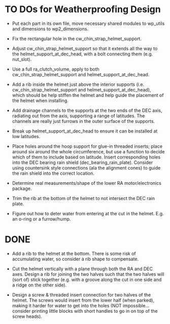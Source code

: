# TO DOs for Weatherproofing Design

* Put each part in its own file, move necessary shared modules to wp_utils
  and dimensions to wp2_dimensions.

* Fix the rectangular hole in the cw_chin_strap_helmet_support.

* Adjust cw_chin_strap_helmet_support so that it extends all the way to the 
  helmet_support_at_dec_head, with a bolt connecting them (e.g. nut_slot).

* Use a full ra_clutch_volume, apply to both cw_chin_strap_helmet_support and
  helmet_support_at_dec_head.

* Add a rib inside the helmet just above the interior supports
  (i.e. cw_chin_strap_helmet_support and helmet_support_at_dec_head),
  which should be help stiffen the helmet and help guide the placement of the
  helmet when installing.

* Add drainage channels to the supports at the two ends of the DEC axis,
  radiating out from the axis, supporting a range of latitudes. The channels
  are really just furrows in the outer surface of the supports.

* Break up helmet_support_at_dec_head to ensure it can be installed at low
  latitudes.

* Place holes around the hoop support for glue-in threaded inserts; place around
  six around the whole circumference, but use a function to decide which of them
  to include based on latitude. Insert corresponding holes into the DEC bearing
  rain shield (dec_bearing_rain_plate). Consider using countersink style
  connections (ala the alignment cones) to guide the rain shield into the
  correct location.

* Determine real measurements/shape of the lower RA motor/electronics package.

* Trim the rib at the bottom of the helmet to not intersect the DEC rain plate.

* Figure out how to deter water from entering at the cut in the helmet.
  E.g. an o-ring or a furrow/hump.

# DONE

* Add a rib to the helmet at the bottom. There is some risk of accumulating
  water, so consider a rib shape to compensate.

* Cut the helmet vertically with a plane through both the RA and DEC axes.
  Design a rib for joining the two halves such that the two halves will
  (sort of) stick together (e.g. with a groove along the cut in one side and
  a ridge on the other side).

* Design a screw & threaded insert connection for two halves of the helmet.
  The screws would insert from the lower half (when parked), making it harder
  for water to get into the holes (NOT impossible... consider printing little
  blocks with short handles to go in on top of the screw heads).


